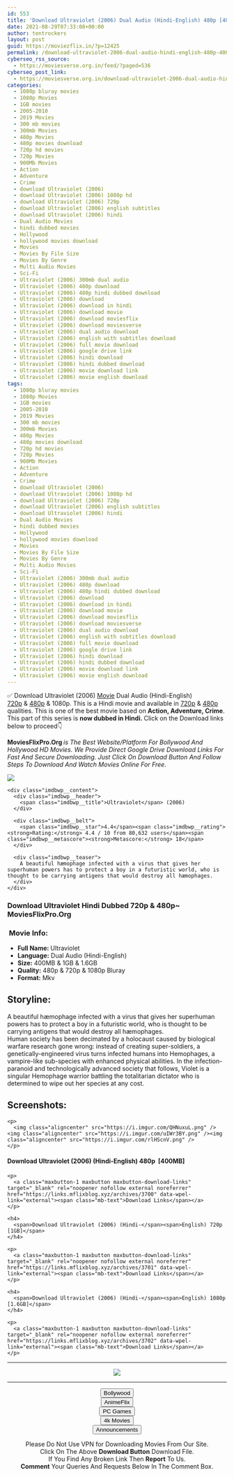 ```yaml
---
id: 553
title: 'Download Ultraviolet (2006) Dual Audio (Hindi-English) 480p [400MB] || 720p [800MB] || 1080p [1.6GB]'
date: 2021-08-29T07:33:08+00:00
author: tentrockers
layout: post
guid: https://moviezflix.in/?p=12425
permalink: /download-ultraviolet-2006-dual-audio-hindi-english-480p-400mb-720p-800mb-1080p-1-6gb/
cyberseo_rss_source:
  - https://moviesverse.org.in/feed/?paged=536
cyberseo_post_link:
  - https://moviesverse.org.in/download-ultraviolet-2006-dual-audio-hindi-e480p-720p-1080p/
categories:
  - 1080p bluray movies
  - 1080p Movies
  - 1GB movies
  - 2005-2010
  - 2019 Movies
  - 300 mb movies
  - 300mb Movies
  - 480p Movies
  - 480p movies download
  - 720p hd movies
  - 720p Movies
  - 900Mb Movies
  - Action
  - Adventure
  - Crime
  - download Ultraviolet (2006)
  - download Ultraviolet (2006) 1080p hd
  - download Ultraviolet (2006) 720p
  - download Ultraviolet (2006) english subtitles
  - download Ultraviolet (2006) hindi
  - Dual Audio Movies
  - hindi dubbed movies
  - Hollywood
  - hollywood movies download
  - Movies
  - Movies By File Size
  - Movies By Genre
  - Multi Audio Movies
  - Sci-Fi
  - Ultraviolet (2006) 300mb dual audio
  - Ultraviolet (2006) 480p download
  - Ultraviolet (2006) 480p hindi dubbed download
  - Ultraviolet (2006) download
  - Ultraviolet (2006) download in hindi
  - Ultraviolet (2006) download movie
  - Ultraviolet (2006) download moviesflix
  - Ultraviolet (2006) download moviesverse
  - Ultraviolet (2006) dual audio download
  - Ultraviolet (2006) english with subtitles download
  - Ultraviolet (2006) full movie download
  - Ultraviolet (2006) google drive link
  - Ultraviolet (2006) hindi download
  - Ultraviolet (2006) hindi dubbed download
  - Ultraviolet (2006) movie download link
  - Ultraviolet (2006) movie english download
tags:
  - 1080p bluray movies
  - 1080p Movies
  - 1GB movies
  - 2005-2010
  - 2019 Movies
  - 300 mb movies
  - 300mb Movies
  - 480p Movies
  - 480p movies download
  - 720p hd movies
  - 720p Movies
  - 900Mb Movies
  - Action
  - Adventure
  - Crime
  - download Ultraviolet (2006)
  - download Ultraviolet (2006) 1080p hd
  - download Ultraviolet (2006) 720p
  - download Ultraviolet (2006) english subtitles
  - download Ultraviolet (2006) hindi
  - Dual Audio Movies
  - hindi dubbed movies
  - Hollywood
  - hollywood movies download
  - Movies
  - Movies By File Size
  - Movies By Genre
  - Multi Audio Movies
  - Sci-Fi
  - Ultraviolet (2006) 300mb dual audio
  - Ultraviolet (2006) 480p download
  - Ultraviolet (2006) 480p hindi dubbed download
  - Ultraviolet (2006) download
  - Ultraviolet (2006) download in hindi
  - Ultraviolet (2006) download movie
  - Ultraviolet (2006) download moviesflix
  - Ultraviolet (2006) download moviesverse
  - Ultraviolet (2006) dual audio download
  - Ultraviolet (2006) english with subtitles download
  - Ultraviolet (2006) full movie download
  - Ultraviolet (2006) google drive link
  - Ultraviolet (2006) hindi download
  - Ultraviolet (2006) hindi dubbed download
  - Ultraviolet (2006) movie download link
  - Ultraviolet (2006) movie english download
---
```

<div class="thecontent clearfix">
  <p>
    ✅ Download Ultraviolet (2006) <a href="https://moviesverse.org.in/category/movies/" data-wpel-link="internal">Movie</a> Dual Audio (Hindi-English) <a href="https://moviesverse.org.in/720p-movies/" data-wpel-link="internal">720p</a>&nbsp;&&nbsp;<a href="https://moviesverse.org.in/480p-movies/" data-wpel-link="internal">480p</a> & 1080p. This is a Hindi movie and available in <a href="https://moviesverse.org.in/720p-movies/" data-wpel-link="internal">720p</a>&nbsp;&&nbsp;<a href="https://moviesverse.org.in/480p-movies/" data-wpel-link="internal">480p</a> qualities. This is one of the best movie based on <strong>Action, Adventure, Crime</strong>. This part of this series is <strong>now dubbed in <span>Hindi.&nbsp;</span></strong><span>Click on the Download links below to proceed👇</span>
  </p>
  
  <p>
    <strong><span>MoviesFlixPro.Org&nbsp;</span></strong><em>is The Best Website/Platform For Bollywood And Hollywood HD Movies. We Provide Direct Google Drive Download Links For Fast And Secure Downloading. Just Click On Download Button And Follow Steps To&nbsp;Download And Watch Movies Online For Free.</em>
  </p>
  
  <div class="imdbwp imdbwp--movie dark">
    <div class="imdbwp__thumb">
      <a class="imdbwp__link" target="_blank" title="Ultraviolet" href="https://www.imdb.com/title/tt0370032/" rel="nofollow external noopener noreferrer" data-wpel-link="external"><img class="imdbwp__img" src="https://m.media-amazon.com/images/M/MV5BZWY4ZjQyOWQtYWZiNS00MTcyLWIzZTEtNDQxOWMxNTkwMmU0XkEyXkFqcGdeQXVyMTQxNzMzNDI@._V1_SX300.jpg" /></a>
    </div>
    
    <div class="imdbwp__content">
      <div class="imdbwp__header">
        <span class="imdbwp__title">Ultraviolet</span> (2006)
      </div>
      
      <div class="imdbwp__belt">
        <span class="imdbwp__star">4.4</span><span class="imdbwp__rating"><strong>Rating:</strong> 4.4 / 10 from 80,632 users</span><span class="imdbwp__metascore"><strong>Metascore:</strong> 18</span>
      </div>
      
      <div class="imdbwp__teaser">
        A beautiful hæmophage infected with a virus that gives her superhuman powers has to protect a boy in a futuristic world, who is thought to be carrying antigens that would destroy all hæmophages.
      </div>
    </div>
  </div>
  
  <h3>
    <span>Download Ultraviolet Hindi Dubbed 720p & 480p~ MoviesFlixPro.Org</span>
  </h3>
  
  <h3>
    <span>&nbsp;Movie Info:&nbsp;</span>
  </h3>
  
  <ul>
    <li>
      <strong>Full Name: </strong>Ultraviolet
    </li>
    <li>
      <strong>Language:</strong> Dual Audio (Hindi-English)
    </li>
    <li>
      <strong>Size:</strong> 400MB & 1GB & 1.6GB
    </li>
    <li>
      <strong>Quality:</strong> 480p & 720p & 1080p Bluray
    </li>
    <li>
      <strong>Format:</strong>&nbsp;Mkv
    </li>
  </ul>
  
  <h2>
    <span>Storyline:</span>
  </h2>
  
  <div class="summary_text">
    A beautiful hæmophage infected with a virus that gives her superhuman powers has to protect a boy in a futuristic world, who is thought to be carrying antigens that would destroy all hæmophages.
  </div>
  
  <div>
    Human society has been decimated by a holocaust caused by biological warfare research gone wrong: instead of creating super-soldiers, a genetically-engineered virus turns infected humans into Hemophages, a vampire-like sub-species with enhanced physical abilities. In the infection-paranoid and technologically advanced society that follows, Violet is a singular Hemophage warrior battling the totalitarian dictator who is determined to wipe out her species at any cost.
  </div>
  
  <div class="summary_text">
    <h2>
      <span>Screenshots:</span>
    </h2>
    
    <p>
      <img class="aligncenter" src="https://i.imgur.com/QHNuxuL.png" /><img class="aligncenter" src="https://i.imgur.com/uIWr3BY.png" /><img class="aligncenter" src="https://i.imgur.com/rlHScnV.png" />
    </p>
  </div>
  
  <div class="inline canwrap">
    <h4>
      <span>Download Ultraviolet (2006) (Hindi-English) </span><span>480p&nbsp; [400MB]</span>
    </h4>
    
    <p>
      <a class="maxbutton-1 maxbutton maxbutton-download-links" target="_blank" rel="noopener nofollow external noreferrer" href="https://links.mflixblog.xyz/archives/3700" data-wpel-link="external"><span class="mb-text">Download Links</span></a>
    </p>
    
    <h4>
      <span>Download Ultraviolet (2006) (Hindi-</span><span>English) 720p [1GB]</span>
    </h4>
    
    <p>
      <a class="maxbutton-1 maxbutton maxbutton-download-links" target="_blank" rel="noopener nofollow external noreferrer" href="https://links.mflixblog.xyz/archives/3701" data-wpel-link="external"><span class="mb-text">Download Links</span></a>
    </p>
    
    <h4>
      <span>Download Ultraviolet (2006) (Hindi-</span><span>English) 1080p [1.6GB]</span>
    </h4>
    
    <p>
      <a class="maxbutton-1 maxbutton maxbutton-download-links" target="_blank" rel="noopener nofollow external noreferrer" href="https://links.mflixblog.xyz/archives/3702" data-wpel-link="external"><span class="mb-text">Download Links</span></a>
    </p>
  </div>
</div>

<center>
  </p> 
  
  <hr />
  
  <p>
    <a href="http://gdrivepro.xyz/join.php" data-wpel-link="external" target="_blank" rel="nofollow external noopener noreferrer"><img src="https://i.imgur.com/FhMdWdW.png" /></a>
  </p>
  
  <hr />
  
  <p>
    <a href="https://dogemovies.xyz" target="_blank" data-wpel-link="external" rel="nofollow external noopener noreferrer"><button class="button button5">Bollywood</button></a><br /> <a href="https://animeflix.in" target="_blank" data-wpel-link="external" rel="nofollow external noopener noreferrer"><button class="button button5">AnimeFlix</button></a><br /> <a href="https://gamesflix.net/" target="_blank" data-wpel-link="external" rel="nofollow external noopener noreferrer"><button class="button button5">PC Games</button></a><br /> <a href="https://uhdmovies.in" target="_blank" data-wpel-link="external" rel="nofollow external noopener noreferrer"><button class="button button5">4k Movies</button></a><br /> <a href="https://moviesverse.org.in/announcements/" target="_blank" data-wpel-link="internal" rel="noopener"><button class="button button5">Announcements</button></a>
  </p>
  
  <div class="alert alert-danger">
    Please Do Not Use VPN for Downloading Movies From Our Site.
  </div>
  
  <div class="alert alert-success">
    Click On The Above <strong>Download Button</strong> Download File.
  </div>
  
  <div class="alert alert-warning">
    If You Find Any Broken Link Then <strong>Report</strong> To Us.
  </div>
  
  <div class="alert alert-info">
    <strong>Comment</strong> Your Queries And Requests Below In The Comment Box.
  </div>
  
  <p>
    </center>
  </p>